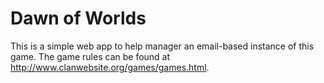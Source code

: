 # Dawn of Worlds
This is a simple web app to help manager an email-based instance of this game.  The game rules can be found at http://www.clanwebsite.org/games/games.html.
